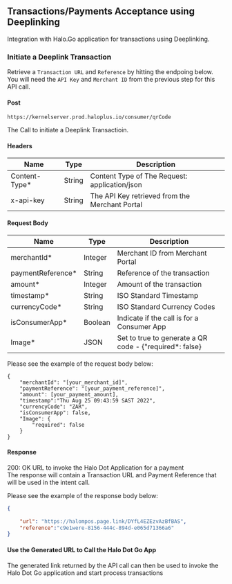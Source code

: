 
## Transactions/Payments Acceptance using Deeplinking

Integration with Halo.Go application for transactions using Deeplinking.


### Initiate a Deeplink Transaction

Retrieve a ```Transaction URL``` and ```Reference``` by hitting the endpoing below. You will need the ```API Key``` and ```Merchant
ID``` from the previous step for this API call.

#### Post

```
https://kernelserver.prod.haloplus.io/consumer/qrCode
```

The Call to initiate a Deeplink Transactioin.
<br/>
#### Headers

| Name |Type | Description |
| ----------- | ----------- |-------------|
| Content-Type* | String | Content Type of The Request: application/json|
| x-api-key| String | The API Key retrieved from the Merchant Portal|

#### Request Body

| Name |Type | Description |
| ----------- | ----------- |-------------|
| merchantId* | Integer | Merchant ID from Merchant Portal|
| paymentReference*| String | Reference of the transaction|
| amount* |Integer | Amount of the transaction|
| timestamp* | String | ISO Standard Timestamp |
| currencyCode* | String | ISO Standard Currency Codes |
| isConsumerApp* | Boolean | Indicate if the call is for a Consumer App |
| Image* | JSON | Set to true to generate a QR code - {"required*: false}|



Please see the example of the request body below:

```
{
    "merchantId": "[your_merchant_id]",
    "paymentReference": "[your_payment_reference]",
    "amount": [your_payment_amount],
    "timestamp":"Thu Aug 25 09:43:59 SAST 2022",
    "currencyCode": "ZAR",
    "isConsumerApp": false,
    "Image": {
        "required": false
    }
}
```

#### Response

200: OK URL to invoke the Halo Dot Application for a payment
<br/>
The response will contain a Transaction URL and Payment Reference that will be used in the intent call.

Please see the example of the response body below:

```json
{
    
    "url": "https://halompos.page.link/DYfL4EZEzvAzBfBAS",
    "reference":"c9e1were-8156-444c-894d-e065d71366a6"
}
```

#### Use the Generated URL to Call the Halo Dot Go App

The generated link returned by the API call can then be used to invoke the Halo Dot Go application and start process transactions